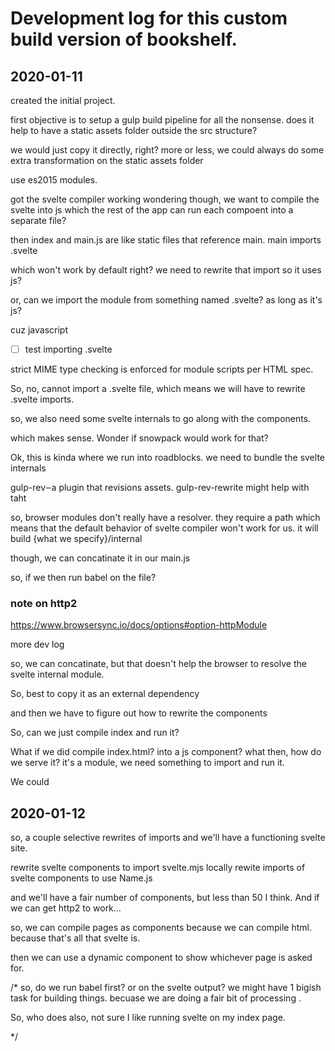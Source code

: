 # Development log for this custom build version of bookshelf. 

## 2020-01-11

created the initial project. 

first objective is to setup a gulp build pipeline for all the nonsense. 
does it help to have a static assets folder outside the src structure? 

we would just copy it directly, right?
more or less, we could always do some extra transformation on the static assets folder

use es2015 modules. 

got the svelte compiler working
wondering though, we want to compile the svelte into js which the rest of the app can run
each compoent into a separate file? 

then index and main.js are like static files that reference main. main imports .svelte

which won't work by default right? we need to rewrite that import so it uses js? 

or, can we import the module from something named .svelte? as long as it's js?

cuz javascript

- [ ] test importing .svelte


strict MIME type checking is enforced for module scripts per HTML spec. 

So, no, cannot import a .svelte file, which means we will have to rewrite .svelte imports. 

so, we also need some svelte internals to go along with the components. 

which makes sense. Wonder if snowpack would work for that? 


Ok, this is kinda where we run into roadblocks. 
we need to bundle the svelte internals


gulp-rev – a plugin that revisions assets.
gulp-rev-rewrite might help with taht

so, browser modules don't really have a resolver. they require a path 
which means that the default behavior of svelte compiler won't work for us.
it will build {what we specify}/internal 

though, we can concatinate it in our main.js



so, if we then run babel on the file?

### note on http2

https://www.browsersync.io/docs/options#option-httpModule


more dev log

so, we can concatinate, but that doesn't help the browser to resolve the svelte internal module. 

So, best to copy it as an external dependency

and then we have to figure out how to rewrite the components


So, can we just compile index and run it? 

What if we did compile index.html? into a js component? 
what then, how do we serve it? 
it's a module, we need something to import and run it. 

We could 

## 2020-01-12

so, a couple selective rewrites of imports and we'll have a functioning svelte site. 

rewrite svelte components to import svelte.mjs locally
rewite imports of svelte components to use Name.js

and we'll have a fair number of components, but less than 50 I think. And if we can get http2 to work...

so, we can compile pages as components because we can compile html. because that's all that svelte is. 

then we can use a dynamic component to show whichever page is asked for. 


/* 
so, do we run babel first? or on the svelte output? we might have 1 bigish task for building things. 
becuase we are doing a fair bit of processing . 

So, who does 
also, not sure I like running svelte on my index page. 

*/